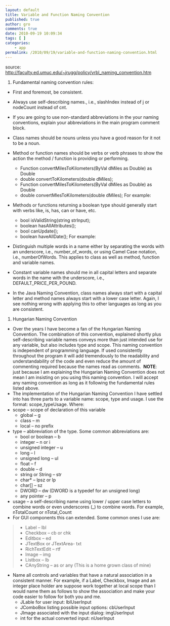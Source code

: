 ```yaml
---
layout: default
title: Variable and Function Naming Convention
published: true
author: gro
comments: true
date: 2010-09-19 10:09:34
tags: [ ]
categories:
    - app
permalink: /2010/09/19/variable-and-function-naming-convention.html
---
```

source: http://faculty.ed.umuc.edu/~jrugg/policy/vrbl_naming_convention.htm

  1. Fundamental naming convention rules:

  * First and foremost, be consistent.
  * Always use self-describing names., i.e., slashIndex instead of j or nodeCount instead of cnt.
  * If you are going to use non-standard abbreviations in the your naming conventions, explain your abbreviations in the main program comment block.
  * Class names should be nouns unless you have a good reason for it not to be a noun.
  * Method or function names should be verbs or verb phrases to show the action the method / function is providing or performing. 
      * Function convertMilesToKilometers(ByVal dMiles as Double) as Double
      * double convertToKilometers(double dMiles);
      * Function convertMilesToKilometers(ByVal dMiles as Double) as Double
      * double convertMlesToKilometers(double dMiles);
For example:

  * Methods or functions returning a boolean type should generally start with verbs like, is, has, can or have, etc. 
      * bool isValidString(string strInput);
      * boolean hasAllAttributes();
      * bool canUpdate();
      * boolean haveAllDate();
For example:

  * Distinguish multiple words in a name either by separating the words with an underscore, i.e., number\_of\_words, or using Camel Case notation, i.e., numberOfWords. This applies to class as well as method, function and variable names.
  * Constant variable names should me in all capital letters and separate words in the name with the underscore, i.e., DEFAULT\_PRICE\_PER_POUND.
  * In the Java Naming Convention, class names always start with a capital letter and method names always start with a lower case letter. Again, I see nothing wrong with applying this to other languages as long as you are consistent.

  1. Hungarian Naming Convention

  * Over the years I have become a fan of the Hungarian Naming Convention. The combination of this convention, explained shortly plus self-describing variable names conveys more than just intended use for any variable, but also includes type and scope. This naming convention is independent of programming language. If used consistently throughout the program it will add tremendously to the readability and understandability of the code and even reduce the amount of commenting required because the names read as comments.   **NOTE**: just because I am explaining the Hungarian Naming Convention does not mean I am insisting on you using this naming convention. I will accept any naming convention as long as it following the fundamental rules listed above.
  * The implementation of the Hungarian Naming Convention I have settled into has three parts to a variable name: scope, type and usage. I use the format: scope_typeUsage. Where:
  * scope &#8211; scope of declaration of this variable 
      * global &#8211; g
      * class &#8211; m
      * local &#8211; no prefix
  * type &#8211; abbreviation of the type. Some common abbreviations are: 
      * bool or boolean &#8211; b
      * integer &#8211; n or i
      * unsigned integer &#8211; u
      * long &#8211; l
      * unsigned long &#8211; ul
      * float &#8211; f
      * double &#8211; d
      * string or String &#8211; str
      * char* &#8211; lpsz or lp
      * char[] &#8211; sz
      * DWORD &#8211; dw (DWORD is a typedef for an unsigned long)
      * any pointer &#8211; p
  * usage &#8211; a self-describing name using lower / upper case letters to combine words or even underscores (\_) to combine words. For example, nTotalCount or nTotal\_Count
  * For GUI components this can extended. Some common ones I use are:

>   * Label &#8211; lbl
>   * Checkbox &#8211; cb or chk
>   * Editbox &#8211; ed
>   * JTextBox or JTextArea- txt
>   * RichTextEdit &#8211; rtf
>   * Image &#8211; img
>   * Listbox &#8211; lb
>   * CAnyString &#8211; as or any (This is a home grown class of mine)

  * Name all controls and variables that have a natural association in a consistent manner. For example, if a Label, Checkbox, Image and an integer place holder are suppose work together at local scope than I would name them as follows to show the association and make your code easier to follow for both you and me. 
      * JLable for user input: lblUserInput
      * JComboBox listing possible input options: cbUserInput
      * JImage associated with the input dialog: imgUserInput
      * int for the actual converted input: nUserInput